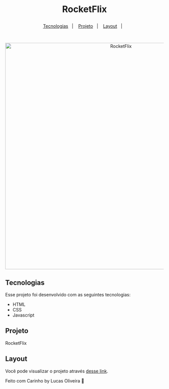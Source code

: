 <h1 align="center">
  <p> RocketFlix</p>
</h1>

<p align="center">
  <a href="#-tecnologias">Tecnologias</a>&nbsp;&nbsp;&nbsp;|&nbsp;&nbsp;&nbsp;
  <a href="#-projeto">Projeto</a>&nbsp;&nbsp;&nbsp;|&nbsp;&nbsp;&nbsp;
  <a href="#-layout">Layout</a>&nbsp;&nbsp;&nbsp;|&nbsp;&nbsp;&nbsp;
</p>

<br>

<p align="center">
   <img alt="RocketFlix" title="RocketFlix" src="https://github.com/LuskarDev/RocketFlix/blob/main/images/RocketFlix.mp4" width="720px" />
</p>

## Tecnologias

Esse projeto foi desenvolvido com as seguintes tecnologias:

- HTML
- CSS
- Javascript

## Projeto
RocketFlix

## Layout

Você pode visualizar o projeto através [desse link](https://luskardev.github.io/RocketFlix/).


Feito com Carinho by Lucas Oliveira :wave:
